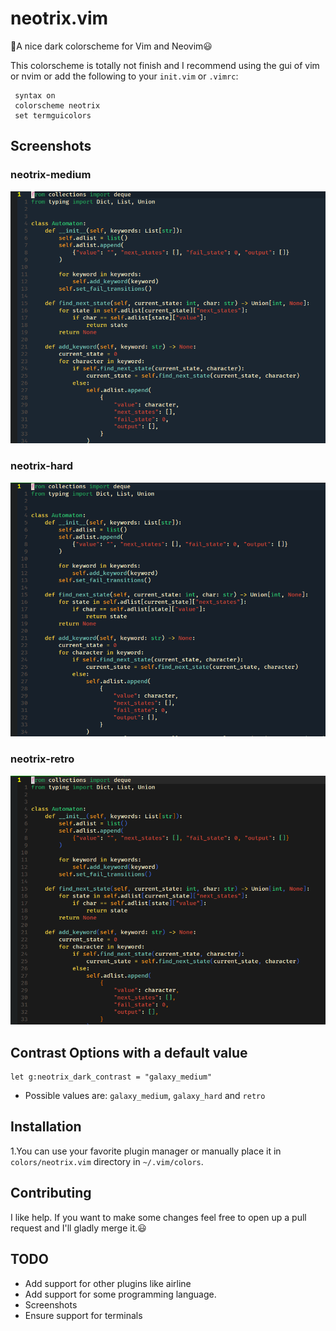 # neotrix.vim
💚A  nice dark colorscheme for Vim and Neovim😃

This colorscheme is totally not finish and I recommend using the gui of vim or nvim or add the following to your `init.vim` or `.vimrc`:
 ```vim
  syntax on
  colorscheme neotrix
  set termguicolors
  ```
## Screenshots
### neotrix-medium
![alt-text](https://github.com/senran101604/neotrix.vim/blob/main/screencaps/neotrix-medium.png)

### neotrix-hard
![alt-text](https://github.com/senran101604/neotrix.vim/blob/main/screencaps/neotrix-dark.png)

### neotrix-retro
![alt-text](https://github.com/senran101604/neotrix.vim/blob/main/screencaps/neotrix-retro.png)

## Contrast Options with a default value
```vim
let g:neotrix_dark_contrast = "galaxy_medium"
```
* Possible values are: `galaxy_medium`, `galaxy_hard` and `retro`

## Installation
1.You can use your favorite plugin manager or manually place it in `colors/neotrix.vim` directory in  `~/.vim/colors`.

## Contributing
I like help. If you want to make some changes feel free to open up a pull request and I'll gladly merge it.😃

## TODO

* Add support for other plugins like airline
* Add support for some programming language.
* Screenshots
* Ensure support for terminals
